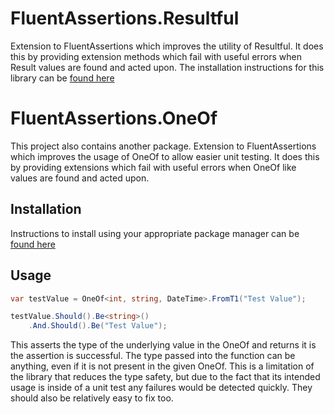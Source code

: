 # FluentAssertions.Resultful

Extension to FluentAssertions which improves the utility of Resultful.
It does this by providing extension methods which fail with useful errors when Result values are found and acted upon.
The installation instructions for this library can be [found here](https://www.nuget.org/packages/FluentAssertions.Resultful/)

# FluentAssertions.OneOf

This project also contains another package.
Extension to FluentAssertions which improves the usage of OneOf to allow easier unit testing.
It does this by providing extensions which fail with useful errors when OneOf like values are found and acted upon.

## Installation

Instructions to install using your appropriate package manager can be [found here](https://www.nuget.org/packages/FluentAssertions.OneOf/)

## Usage

```cs
var testValue = OneOf<int, string, DateTime>.FromT1("Test Value");

testValue.Should().Be<string>()
    .And.Should().Be("Test Value");
```

This asserts the type of the underlying value in the OneOf and returns it is the assertion is successful.
The type passed into the function can be anything, even if it is not present in the given OneOf. This is a limitation of the library that reduces the type safety, but due to the fact that its intended usage is inside of a unit test any failures would be detected quickly. They should also be relatively easy to fix too.

